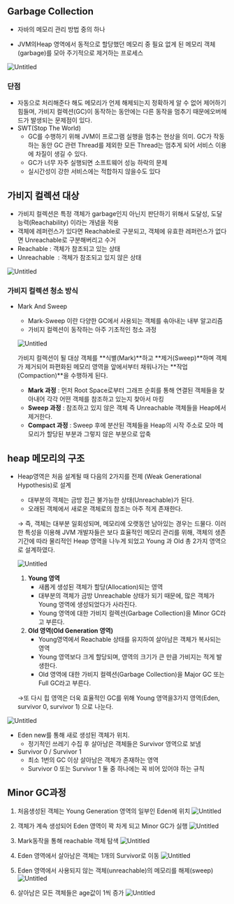 ## **Garbage Collection**

- 자바의 메모리 관리 방법 중의 하나

- JVM의Heap 영역에서 동적으로 할당했던 메모리 중 필요 없게 된 메모리 객체(garbage)를 모아 주기적으로 제거하는 프로세스

![Untitled](./assets/gc.PNG)

### 단점

- 자동으로 처리해준다 해도 메모리가 언제 해제되는지 정확하게 알 수 없어 제어하기 힘들며, 가비지 컬렉션(GC)이 동작하는 동안에는 다른 동작을 멈추기 때문에오버헤드가 발생되는 문제점이 있다.
- SWT(Stop The World)
    - GC를 수행하기 위해 JVM이 프로그램 실행을 멈추는 현상을 의미.
    GC가 작동하는 동안 GC 관련 Thread를 제외한 모든 Thread는 멈추게 되어 서비스 이용에 차질이 생길 수 있다.
    - GC가 너무 자주 실행되면 소프트웨어 성능 하락의 문제
    - 실시간성이 강한 서비스에는 적합하지 않을수도 있다

## **가비지 컬렉션 대상**

- 가비지 컬렉션은 특정 객체가 garbage인지 아닌지 판단하기 위해서 도달성, 도달능력(Reachability) 이라는 개념을 적용
- 객체에 레퍼런스가 있다면 Reachable로 구분되고, 객체에 유효한 레퍼런스가 없다면 Unreachable로 구분해버리고 수거
- Reachable : 객체가 참조되고 있는 상태
- Unreachable  : 객체가 참조되고 있지 않은 상태

![Untitled](./assets/jvm.PNG)

### **가비지 컬렉션 청소 방식**

- Mark And Sweep
    - Mark-Sweep 이란 다양한 GC에서 사용되는 객체를 솎아내는 내부 알고리즘
    - 가비지 컬렉션이 동작하는 아주 기초적인 청소 과정
    
    ![Untitled](./assets/clear.PNG)
    
    가비지 컬렉션이 될 대상 객체를 **식별(Mark)**하고 **제거(Sweep)**하며 객체가 제거되어 파편화된 메모리 영역을 앞에서부터 채워나가는 **작업(Compaction)**을 수행하게 된다. 
    
    - **Mark 과정** : 먼저 Root Space로부터 그래프 순회를 통해 연결된 객체들을 찾아내어 각각 어떤 객체를 참조하고 있는지 찾아서 마킹
    - **Sweep 과정** : 참조하고 있지 않은 객체 즉 Unreachable 객체들을 Heap에서 제거한다.
    - **Compact 과정** : Sweep 후에 분산된 객체들을 Heap의 시작 주소로 모아 메모리가 할당된 부분과 그렇지 않은 부분으로 압축

## **heap 메모리의 구조**

- Heap영역은 처음 설계될 때 다음의 2가지를 전제 (Weak Generational Hypothesis)로 설계
    - 대부분의 객체는 금방 접근 불가능한 상태(Unreachable)가 된다.
    - 오래된 객체에서 새로운 객체로의 참조는 아주 적게 존재한다.
    
    → 즉, 객체는 대부분 일회성되며, 메모리에 오랫동안 남아있는 경우는 드물다. 이러한 특성을 이용해 JVM 개발자들은 보다 효율적인 메모리 관리를 위해, 객체의 생존 기간에 따라 물리적인 Heap 영역을 나누게 되었고 Young 과 Old 총 2가지 영역으로 설계하였다.
    
    ![Untitled](./assets/heap.PNG)
    
    1. **Young 영역**
        - 새롭게 생성된 객체가 할당(Allocation)되는 영역
        - 대부분의 객체가 금방 Unreachable 상태가 되기 때문에, 많은 객체가 Young 영역에 생성되었다가 사라진다.
        - Young 영역에 대한 가비지 컬렉션(Garbage Collection)을 Minor GC라고 부른다.
    2. **Old 영역(Old Generation 영역)**
        - Young영역에서 Reachable 상태를 유지하여 살아남은 객체가 복사되는 영역
        - Young 영역보다 크게 할당되며, 영역의 크기가 큰 만큼 가비지는 적게 발생한다.
        - Old 영역에 대한 가비지 컬렉션(Garbage Collection)을 Major GC 또는 Full GC라고 부른다.
    
    →또 다시 힙 영역은 더욱 효율적인 GC를 위해 Young 영역을3가지 영역(Eden, survivor 0, survivor 1) 으로 나눈다.
    

![Untitled](./assets/eden.PNG)

- Eden new를 통해 새로 생성된 객체가 위치.
    - 정기적인 쓰레기 수집 후 살아남은 객체들은 Survivor 영역으로 보냄
- Survivor 0 / Survivor 1
    - 최소 1번의 GC 이상 살아남은 객체가 존재하는 영역
    - Survivor 0 또는 Survivor 1 둘 중 하나에는 꼭 비어 있어야 하는 규칙
    

## Minor GC과정 

1. 처음생성된 객체는 Young Generation 영역의 일부인 Eden에 위치
![Untitled](./assets/m1.PNG)

2. 객체가 계속 생성되어 Eden 영역이 꽉 차게 되고 Minor GC가 실행
![Untitled](./assets/m2.PNG)

3. Mark동작을 통해 reachable 객체 탐색
![Untitled](./assets/m3.PNG)

4. Eden 영역에서 살아남은 객체는 1개의 Survivor로 이동
![Untitled](./assets/m4.PNG)

5. Eden 영역에서 사용되지 않는 객체(unreachable)의 메모리를 해제(sweep)
![Untitled](./assets/m5.PNG)

6. 살아남은 모든 객체들은 age값이 1씩 증가
![Untitled](./assets/m6.PNG)